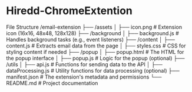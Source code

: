 # Hiredd-ChromeExtention

File Structure
/email-extension
├── /assets
│   ├── icon.png              # Extension icon (16x16, 48x48, 128x128)
├── /background
│   ├── background.js         # Handles background tasks (e.g., event listeners)
├── /content
│   ├── content.js            # Extracts email data from the page
│   ├── styles.css            # CSS for styling content if needed
├── /popup
│   ├── popup.html            # The HTML for the popup interface
│   ├── popup.js              # Logic for the popup (optional)
├── /utils
│   ├── api.js                # Functions for sending data to the API
│   ├── dataProcessing.js     # Utility functions for data processing (optional)
├── manifest.json             # The extension's metadata and permissions
└── README.md                 # Project documentation

